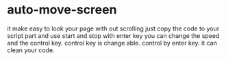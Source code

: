 # auto-move-screen
it make easy to look your page with out scrolling
just copy the code to your script part and use
start and stop with enter key
you can change the speed and the control key.
control key is change able.
control by enter key.
it can clean your code.




